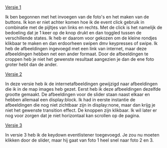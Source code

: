 [Versie 1](https://annedegroot.github.io/fevd/opdracht2/v1/)

Ik ben begonnen met het invoegen van de foto's en het maken van de buttons. Ik kon er niet achter komen hoe ik de event click
gebruik in combinatie met de pijltjes van links en rechts. Met de click is het namelijk de bedoeling dat je 1 keer op de knop
drukt en dan toggled tussen de verschillende states. Ik heb er daarom voor gekozen om de kleine rondjes klikbaar te maken en 
dan erdoorheen swipen dmv keypresses of swipe. Ik heb de afbeeldingen ingevoegd met een link van internet, maar deze afbeeldingen
hebben net een ander formaat. Door de afbeeldingen te croppen heb je niet het gewenste resultaat aangezien je dan de ene foto
groter hebt dan de ander.


[Versie 2](https://annedegroot.github.io/fevd/opdracht2/v2/)

In deze versie heb ik de internetafbeeldingen gewijzigd naar afbeeldingen die ik in de map images heb gezet. Eerst heb ik deze
afbeeldingen dezelfde grootte gemaakt. De afbeeldingen voor de slider staan naast elkaar en hebben allemaal een display:block.
Ik had in eerste instantie de afbeeldingen die nog niet zichtbaar zijn in display:none, maar dan krijg je niet het gewenste 
transition effect. De knoppen zijn klikbaar. Ik wil later er nog voor zorgen dat je niet horizontaal kan scrollen op de pagina.


[Versie 3](https://annedegroot.github.io/fevd/opdracht3/v3/)

In versie 3 heb ik de keydown eventlistener toegevoegd. Je zou nu moeten klikken door de slider, maar hij gaat van foto 1 heel 
snel naar foto 2 en 3. 

